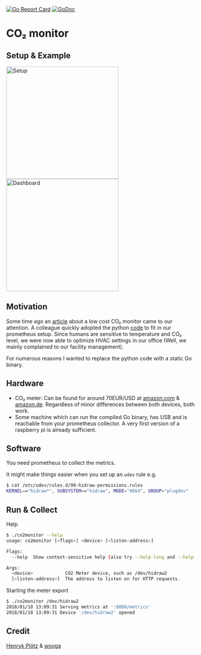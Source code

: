 [![Go Report Card](https://goreportcard.com/badge/github.com/larsp/co2monitor)](https://goreportcard.com/report/github.com/larsp/co2monitor)
[![GoDoc](https://godoc.org/github.com/larsp/co2monitor/meter?status.svg)](https://godoc.org/github.com/larsp/co2monitor/meter)

# CO₂ monitor

## Setup & Example
<img src="https://raw.githubusercontent.com/larsp/co2monitor/img/monitor.jpg" alt="Setup" height="300">
<img src="https://raw.githubusercontent.com/larsp/co2monitor/img/dashboard.png" alt="Dashboard" height="300">

## Motivation
Some time ago an [article](https://blog.wooga.com/woogas-office-weather-wow-67e24a5338) about a low cost CO₂ monitor 
came to our attention. A colleague quickly adopted the python [code](https://github.com/wooga/office_weather)
to fit in our prometheus setup. Since humans are sensitive to temperature and CO₂ level, we were now able to 
optimize HVAC settings in our office (Well, we mainly complained to our facility management).

For numerous reasons I wanted to replace the python code with a static Go binary.

## Hardware
- CO₂ meter: Can be found for around 70EUR/USD at [amazon.com](https://www.amazon.com/dp/B00H7HFINS) 
& [amazon.de](https://www.amazon.de/dp/B00TH3OW4Q/). Regardless of minor differences between both devices, both work.
- Some machine which can run the compiled Go binary, has USB and is reachable from your prometheus collector. 
A very first version of a raspberry pi is already sufficient.

## Software
You need prometheus to collect the metrics.

It might make things easier when you set up an `udev` rule e.g.
```bash
$ cat /etc/udev/rules.d/99-hidraw-permissions.rules 
KERNEL=="hidraw*", SUBSYSTEM=="hidraw", MODE="0664", GROUP="plugdev"
```

## Run & Collect

Help
```bash
$ ./co2monitor --help      
usage: co2monitor [<flags>] <device> [<listen-address>]

Flags:
  --help  Show context-sensitive help (also try --help-long and --help-man).

Args:
  <device>            CO2 Meter device, such as /dev/hidraw2
  [<listen-address>]  The address to listen on for HTTP requests.
```

Starting the meter export
```bash
$ ./co2monitor /dev/hidraw2
2018/01/18 13:09:31 Serving metrics at ':8080/metrics'
2018/01/18 13:09:31 Device '/dev/hidraw2' opened

```

## Credit

[Henryk Plötz](https://hackaday.io/project/5301-reverse-engineering-a-low-cost-usb-co-monitor/log/17909-all-your-base-are-belong-to-us)
& [wooga](https://github.com/wooga/office_weather)